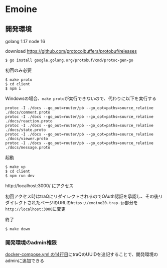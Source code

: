 # Emoine

## 開発環境

golang 1.17
node 16

download https://github.com/protocolbuffers/protobuf/releases

```shell
$ go install google.golang.org/protobuf/cmd/protoc-gen-go
```

初回のみ必要
```shell
$ make proto
$ cd client
$ npm i
```

Windowsの場合、`make proto`が実行できないので、代わりに以下を実行する
```shell
protoc -I ./docs --go_out=router/pb --go_opt=paths=source_relative ./docs/comment.proto
protoc -I ./docs --go_out=router/pb --go_opt=paths=source_relative ./docs/reaction.proto
protoc -I ./docs --go_out=router/pb --go_opt=paths=source_relative ./docs/state.proto
protoc -I ./docs --go_out=router/pb --go_opt=paths=source_relative ./docs/viewer.proto
protoc -I ./docs --go_out=router/pb --go_opt=paths=source_relative ./docs/message.proto
```

起動

```shell
$ make up
$ cd client
$ npm run dev
```

http://localhost:3000/ にアクセス

初回アクセス時はtraQにリダイレクトされるのでOAuth認証を承認し、その後リダイレクトされたページのURLの`https://emoine20.trap.jp`部分を`http://localhost:3000`に変更

終了
```shell
$ make down
```

### 開発環境のadmin権限

[docker-compose.yml の14行目](https://github.com/traPtitech/Emoine/blob/7e1dd81f28802efd9fc68e7931f3f62ce31310cf/docker-compose.yml#L14)にtraQのUUIDを追記することで、開発環境のadminに追加できる
